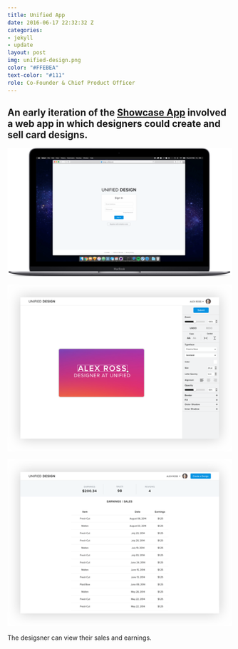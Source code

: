 ```yaml
---
title: Unified App
date: 2016-06-17 22:32:32 Z
categories:
- jekyll
- update
layout: post
img: unified-design.png
color: "#FFEBEA"
text-color: "#111"
role: Co-Founder & Chief Product Officer
---
```


## An early iteration of the **[Showcase App](/showcase-app)** involved a web app in which designers could create and sell card designs.

![portal mac](/img/portal-macfront.png)

![portal 1](/img/portal1.png)

![portal 1](/img/portal2.png)

<div class="caption">The desigsner can view their sales and earnings.</div>
